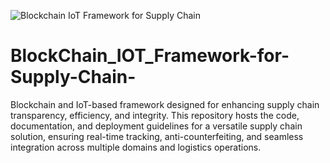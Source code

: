 ![Blockchain IoT Framework for Supply Chain](https://your-image-host.com/path/to/image.jpg)


# BlockChain_IOT_Framework-for-Supply-Chain-
Blockchain and IoT-based framework designed for enhancing supply chain transparency, efficiency, and integrity. This repository hosts the code, documentation, and deployment guidelines for a versatile supply chain solution, ensuring real-time tracking, anti-counterfeiting, and seamless integration across multiple domains and logistics operations.

